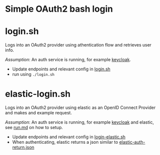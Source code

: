 # Simple OAuth2 bash login


# login.sh
Logs into an OAuth2 provider using athentication flow and retrieves user info.

_Assumption_: An auth service is running, for example [keycloak](./docker-compose.yaml).
- Update endpoints and relevant config in [login.sh](./login.sh)
- run using `./login.sh`

# elastic-login.sh
Logs into an OAuth2 provider using elastic as an OpenID Connect Provider and makes and example request.

_Assumption_: An auth service is running, for example [keycloak](./backend/docker-compose.yaml) and elastic, see [run.md](./backend/run.md) on how to setup.
- Update endpoints and relevant config in [login-elastic.sh](./login-elastic.sh)
- When authenticating, elastic returns a json similar to [elastic-auth-return.json](./elastic-auth-return.json)
